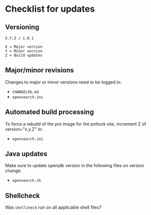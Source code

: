 # Checklist for updates

## Versioning
```
X.Y.Z / 1.0.1

X = Major version
Y = Minor version
Z = Build updates
```

## Major/minor revisions
Changes to major or minor versions need to be logged in:
* `CHANGELOG.md`
* `opensearch.ini`

## Automated build processing
To force a rebuild of the pot image for the potluck site, increment Z of version="x.y.Z" in:
* `opensearch.ini`

## Java updates
Make sure to update openjdk version in the following files on version change:
* `opensearch.sh`

## Shellcheck
Was `shellcheck` run on all applicable shell files?
